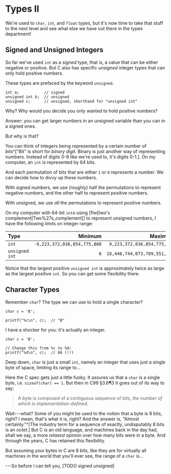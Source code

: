 <!-- Beej's guide to C

# vim: ts=4:sw=4:nosi:et:tw=72
-->

# Types II

We're used to `char`, `int`, and `float` types, but it's now time to
take that stuff to the next level and see what else we have out there in
the types department!

## Signed and Unsigned Integers

So far we've used `int` as a _signed_ type, that is, a value that can be
either negative or positive. But C also has specific _unsigned_ integer
types that can only hold positive numbers.

These types are prefaced by the keyword `unsigned`.

``` {.c}
int a;           // signed
unsigned int b;  // unsigned
unsigned c;      // unsigned, shorthand for "unsigned int"
```

Why? Why would you decide you only wanted to hold positive numbers?

Answer: you can get larger numbers in an unsigned variable than you can
in a signed ones.

But why is that?

You can think of integers being represented by a certain number of
_bits_^["Bit" is short for _binary digit_. Binary is just another way of
representing numbers. Instead of digits 0-9 like we're used to, it's
digits 0-1.]. On my computer, an `int` is represented by 64 bits.

And each permutation of bits that are either `1` or `0` represents a
number. We can decide how to divvy up these numbers.

With signed numbers, we use (roughly) half the permutations to represent
negative numbers, and the other half to represent positive numbers.

With unsigned, we use _all_ the permutations to represent positive
numbers.

On my computer with 64-bit `int`s using [flw[two's
complement|Two%27s_complement]] to represent unsigned numbers, I have
the following limits on integer range:

|Type|Minimum|Maximum|
|:-|-:|-:|
|`int`|`-9,223,372,036,854,775,808`|`9,223,372,036,854,775,807`|
|`unsigned int`|`0`|`18,446,744,073,709,551,615`|

Notice that the largest positive `unsigned int` is approximately twice
as large as the largest positive `int`. So you can get some flexibility
there.

## Character Types

Remember `char`? The type we can use to hold a single character?

``` {.c}
char c = 'B';

printf("%c\n", c);  // "B"
```

I have a shocker for you: it's actually an integer.

``` {.c}
char c = 'B';

// Change this from %c to %d:
printf("%d\n", c);  // 66 (!!)
```

Deep down, `char` is just a small `int`, namely an integer that uses
just a single byte of space, limiting its range to...

Here the C spec gets just a little funky. It assures us that a `char` is
a single byte, i.e. `sizeof(char) == 1`. But then in C99 §3.6¶3 it goes
out of its way to say:

> A byte is composed of a contiguous sequence of bits, _the number of
> which is implementation-defined._

Wait---what? Some of you might be used to the notion that a byte is 8
bits, right? I mean, that's what it is, right? And the answer is,
"Almost certainly."^[The industry term for a sequence of exactly,
undisputably 8 bits is an _octet_.] But C is an old language, and
machines back in the day had, shall we say, a more _relaxed_ opinion
over how many bits were in a byte. And through the years, C has retained
this flexibility.

But assuming your bytes in C are 8 bits, like they are for virtually all
machines in the world that you'll ever see, the range of a `char` is...

---So before I can tell you, [TODO signed unsigned]